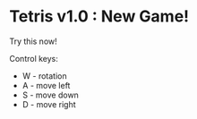 # Tetris v1.0 : New Game!
Try this now!

Control keys:
- W - rotation
- A - move left
- S - move down
- D - move right
